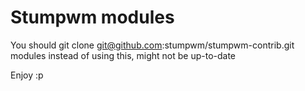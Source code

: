 # Stumpwm modules

You should git clone git@github.com:stumpwm/stumpwm-contrib.git modules instead of using this, might not be up-to-date

Enjoy :p
